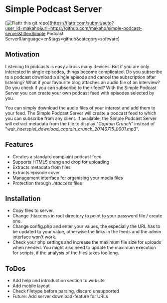 Simple Podcast Server
=====================

[![Flattr this git repo](http://api.flattr.com/button/flattr-badge-large.png)](https://flattr.com/submit/auto?user_id=makaho&url=https://github.com/makaho/simple-podcast-server&title=Simple Podcast Server&language=en&tags=github&category=software) 

Motivation
----------

Listening to podcasts is easy across many devices. But if you are only interested in single episodes, things become complicated. Do you subscribe to a podcast download a single episode and cancel the subscription after listening? What if your favourite blog attaches an audio file of an interview? Do you check if you can subscribe to their feed? With the Simple Podcast Server you can create your own podcast feed with episodes selected by you.

You can simply download the audio files of your interest and add them to your feed. The Simple Podcast Server will create a podcast feed to which you can subscribe from any client. If available, the Simple Podcast Server will extract metadata from the file to display "*Captain Crunch*" instead of "*wdr_hoerspiel_download_captain_crunch_20140715_0001.mp3*".

Features
--------

- Creates a standard complaint podcast feed
- Supports HTML5 drang and drop for uploading
- Extracts metadata from files
- Extracts episode cover
- Management interface for organising your media files
- Protection through *.htaccess* files

Installation
------------
- Copy files to server.
- Change .htaccess in root directory to point to your password file / create one.
- Change config.php and enter your values, the especially the URL has to be updated to your value, otherwise the links in the feeds and the admin interface won't work.
- Check your php settings and increase the maximum file size for uploads when needed. You might also need to update the maximum execution for scripts, if the analysis of the files takes too long.

ToDos
-----

- Add help and introduction section to website
- Add mobile layout
- Check filetype before parsing, discard unsupported
- Future: Add server download-feature for URLs
